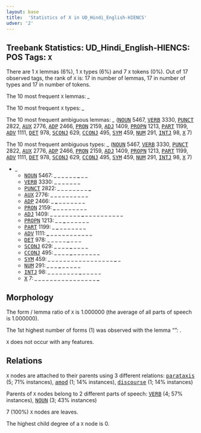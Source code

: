 ```yaml
---
layout: base
title:  'Statistics of X in UD_Hindi_English-HIENCS'
udver: '2'
---
```


## Treebank Statistics: UD_Hindi_English-HIENCS: POS Tags: `X`

There are 1 `X` lemmas (6%), 1 `X` types (6%) and 7 `X` tokens (0%).
Out of 17 observed tags, the rank of `X` is: 17 in number of lemmas, 17 in number of types and 17 in number of tokens.

The 10 most frequent `X` lemmas: <em>_</em>

The 10 most frequent `X` types:  <em>_</em>

The 10 most frequent ambiguous lemmas: <em>_</em> (<tt><a href="qhe_hiencs-pos-NOUN.html">NOUN</a></tt> 5467, <tt><a href="qhe_hiencs-pos-VERB.html">VERB</a></tt> 3330, <tt><a href="qhe_hiencs-pos-PUNCT.html">PUNCT</a></tt> 2822, <tt><a href="qhe_hiencs-pos-AUX.html">AUX</a></tt> 2776, <tt><a href="qhe_hiencs-pos-ADP.html">ADP</a></tt> 2466, <tt><a href="qhe_hiencs-pos-PRON.html">PRON</a></tt> 2159, <tt><a href="qhe_hiencs-pos-ADJ.html">ADJ</a></tt> 1409, <tt><a href="qhe_hiencs-pos-PROPN.html">PROPN</a></tt> 1213, <tt><a href="qhe_hiencs-pos-PART.html">PART</a></tt> 1199, <tt><a href="qhe_hiencs-pos-ADV.html">ADV</a></tt> 1111, <tt><a href="qhe_hiencs-pos-DET.html">DET</a></tt> 978, <tt><a href="qhe_hiencs-pos-SCONJ.html">SCONJ</a></tt> 629, <tt><a href="qhe_hiencs-pos-CCONJ.html">CCONJ</a></tt> 495, <tt><a href="qhe_hiencs-pos-SYM.html">SYM</a></tt> 459, <tt><a href="qhe_hiencs-pos-NUM.html">NUM</a></tt> 291, <tt><a href="qhe_hiencs-pos-INTJ.html">INTJ</a></tt> 98, <tt><a href="qhe_hiencs-pos-X.html">X</a></tt> 7)

The 10 most frequent ambiguous types:  <em>_</em> (<tt><a href="qhe_hiencs-pos-NOUN.html">NOUN</a></tt> 5467, <tt><a href="qhe_hiencs-pos-VERB.html">VERB</a></tt> 3330, <tt><a href="qhe_hiencs-pos-PUNCT.html">PUNCT</a></tt> 2822, <tt><a href="qhe_hiencs-pos-AUX.html">AUX</a></tt> 2776, <tt><a href="qhe_hiencs-pos-ADP.html">ADP</a></tt> 2466, <tt><a href="qhe_hiencs-pos-PRON.html">PRON</a></tt> 2159, <tt><a href="qhe_hiencs-pos-ADJ.html">ADJ</a></tt> 1409, <tt><a href="qhe_hiencs-pos-PROPN.html">PROPN</a></tt> 1213, <tt><a href="qhe_hiencs-pos-PART.html">PART</a></tt> 1199, <tt><a href="qhe_hiencs-pos-ADV.html">ADV</a></tt> 1111, <tt><a href="qhe_hiencs-pos-DET.html">DET</a></tt> 978, <tt><a href="qhe_hiencs-pos-SCONJ.html">SCONJ</a></tt> 629, <tt><a href="qhe_hiencs-pos-CCONJ.html">CCONJ</a></tt> 495, <tt><a href="qhe_hiencs-pos-SYM.html">SYM</a></tt> 459, <tt><a href="qhe_hiencs-pos-NUM.html">NUM</a></tt> 291, <tt><a href="qhe_hiencs-pos-INTJ.html">INTJ</a></tt> 98, <tt><a href="qhe_hiencs-pos-X.html">X</a></tt> 7)


* <em>_</em>
  * <tt><a href="qhe_hiencs-pos-NOUN.html">NOUN</a></tt> 5467: <em>_ _ _ _ _ _ <b>_</b> _ _</em>
  * <tt><a href="qhe_hiencs-pos-VERB.html">VERB</a></tt> 3330: <em>_ _ _ <b>_</b> _ _ _ <b>_</b> _</em>
  * <tt><a href="qhe_hiencs-pos-PUNCT.html">PUNCT</a></tt> 2822: <em>_ _ _ _ _ _ _ _ <b>_</b></em>
  * <tt><a href="qhe_hiencs-pos-AUX.html">AUX</a></tt> 2776: <em>_ _ <b>_</b> <b>_</b> _ _ _ _ _ _ _ _</em>
  * <tt><a href="qhe_hiencs-pos-ADP.html">ADP</a></tt> 2466: <em>_ <b>_</b> _ _ _ _ _ _ _</em>
  * <tt><a href="qhe_hiencs-pos-PRON.html">PRON</a></tt> 2159: <em><b>_</b> _ _ _ _ _ _ _ _</em>
  * <tt><a href="qhe_hiencs-pos-ADJ.html">ADJ</a></tt> 1409: <em>_ _ _ _ _ _ _ _ <b>_</b> _ _ _ _ _ _ _ _ _ _</em>
  * <tt><a href="qhe_hiencs-pos-PROPN.html">PROPN</a></tt> 1213: <em>_ _ <b>_</b> _ _ _ _ _ _</em>
  * <tt><a href="qhe_hiencs-pos-PART.html">PART</a></tt> 1199: <em>_ <b>_</b> _ _ _ _ _ _ _</em>
  * <tt><a href="qhe_hiencs-pos-ADV.html">ADV</a></tt> 1111: <em><b>_</b> _ _ _ _ _ _ _ _ _ _ _</em>
  * <tt><a href="qhe_hiencs-pos-DET.html">DET</a></tt> 978: <em>_ _ _ _ _ <b>_</b> _ _ _</em>
  * <tt><a href="qhe_hiencs-pos-SCONJ.html">SCONJ</a></tt> 629: <em>_ _ _ _ <b>_</b> _ _ _ _</em>
  * <tt><a href="qhe_hiencs-pos-CCONJ.html">CCONJ</a></tt> 495: <em>_ _ _ _ <b>_</b> _ _ _ _ _ _ _</em>
  * <tt><a href="qhe_hiencs-pos-SYM.html">SYM</a></tt> 459: <em>_ _ _ _ _ _ _ _ _ _ _ _ _ _ _ _ _ <b>_</b> _</em>
  * <tt><a href="qhe_hiencs-pos-NUM.html">NUM</a></tt> 291: <em>_ _ _ <b>_</b> <b>_</b> <b>_</b> _ _ _ _ _</em>
  * <tt><a href="qhe_hiencs-pos-INTJ.html">INTJ</a></tt> 98: <em>_ _ _ _ _ _ _ _ <b>_</b> _ _ _ _ _</em>
  * <tt><a href="qhe_hiencs-pos-X.html">X</a></tt> 7: <em>_ _ _ _ _ _ _ _ _ _ _ _ _ _ _ _ <b>_</b></em>

## Morphology

The form / lemma ratio of `X` is 1.000000 (the average of all parts of speech is 1.000000).

The 1st highest number of forms (1) was observed with the lemma “_”: <em>_</em>.

`X` does not occur with any features.


## Relations

`X` nodes are attached to their parents using 3 different relations: <tt><a href="qhe_hiencs-dep-parataxis.html">parataxis</a></tt> (5; 71% instances), <tt><a href="qhe_hiencs-dep-amod.html">amod</a></tt> (1; 14% instances), <tt><a href="qhe_hiencs-dep-discourse.html">discourse</a></tt> (1; 14% instances)

Parents of `X` nodes belong to 2 different parts of speech: <tt><a href="qhe_hiencs-pos-VERB.html">VERB</a></tt> (4; 57% instances), <tt><a href="qhe_hiencs-pos-NOUN.html">NOUN</a></tt> (3; 43% instances)

7 (100%) `X` nodes are leaves.

The highest child degree of a `X` node is 0.

